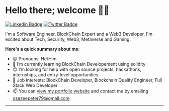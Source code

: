 # Hello there; welcome 👋🏾

[![Linkedin Badge](https://img.shields.io/badge/-thexovc-blue?style=for-the-badge&logo=Linkedin&logoColor=white&link=http://linkedin.com/in/daniel-osariemen-095772210/)](http://linkedin.com/in/daniel-osariemen-095772210/) [![Twitter Badge](https://img.shields.io/badge/-@thexovc-1ca0f1?style=for-the-badge&logo=twitter&logoColor=white&link=https://twitter.com/thexovc)](https://twitter.com/thexovc)

I'm a Software Engineer, BlockChain Expert and a Web3 Developer, I'm excited about Tech, Security, Web3, Metaverse and Gaming.

**Here's a quick summary about me**:

- 😊 Pronouns: He/Him
- 🌱 I’m currently learning BlockChain Developement using solidity
- 😊 I’m looking for help with open source projects, hackathons, internships, and entry-level opportunities.
- 💼 Job interests: BlockChain Developer, Blockchain Quality Engineer, Full Stack Web Developer
- 📫 You can [view my portfolio website](https://kyilax-portfolio.vercel.app/) and contact me by emailing osazeepeter79@gmail.com.

---

<!-- | <img align="center" src="https://github-readme-stats.vercel.app/api?username=bolajiayodeji&show_icons=true&include_all_commits=true&hide_border=true" alt="Bolaji's GitHub stats" /> | <img align="center" src="https://github-readme-stats.vercel.app/api/top-langs/?username=bolajiayodeji&langs_count=8&layout=compact&hide_border=true" alt="Bolaji's GitHub stats" /> | -->


